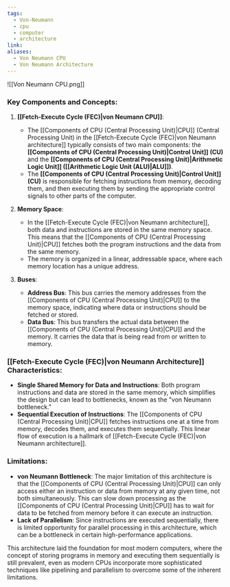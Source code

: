 ```yaml
---
tags:
  - Von-Neumann
  - cpu
  - computer
  - architecture
link: 
aliases:
  - Von Neumann CPU
  - Von Neumann Architecture
---
```



![[Von Neumann CPU.png]]

### Key Components and Concepts:

1. **[[Fetch-Execute Cycle (FEC)|von Neumann CPU]]**:
    
    - The [[Components of CPU (Central Processing Unit)|CPU]] (Central Processing Unit) in the [[Fetch-Execute Cycle (FEC)|von Neumann architecture]] typically consists of two main components: the **[[Components of CPU (Central Processing Unit)|Control Unit]] (CU)** and the **[[Components of CPU (Central Processing Unit)|Arithmetic Logic Unit]] ([[Arithmetic Logic Unit (ALU)|ALU]])**.
    - The **[[Components of CPU (Central Processing Unit)|Control Unit]] (CU)** is responsible for fetching instructions from memory, decoding them, and then executing them by sending the appropriate control signals to other parts of the computer.
2. **Memory Space**:
    
    - In the [[Fetch-Execute Cycle (FEC)|von Neumann architecture]], both data and instructions are stored in the same memory space. This means that the [[Components of CPU (Central Processing Unit)|CPU]] fetches both the program instructions and the data from the same memory.
    - The memory is organized in a linear, addressable space, where each memory location has a unique address.
3. **Buses**:
    
    - **Address Bus**: This bus carries the memory addresses from the [[Components of CPU (Central Processing Unit)|CPU]] to the memory space, indicating where data or instructions should be fetched or stored.
    - **Data Bus**: This bus transfers the actual data between the [[Components of CPU (Central Processing Unit)|CPU]] and the memory. It carries the data that is being read from or written to memory.

### [[Fetch-Execute Cycle (FEC)|von Neumann Architecture]] Characteristics:

- **Single Shared Memory for Data and Instructions**: Both program instructions and data are stored in the same memory, which simplifies the design but can lead to bottlenecks, known as the "von Neumann bottleneck."
- **Sequential Execution of Instructions**: The [[Components of CPU (Central Processing Unit)|CPU]] fetches instructions one at a time from memory, decodes them, and executes them sequentially. This linear flow of execution is a hallmark of [[Fetch-Execute Cycle (FEC)|von Neumann architecture]].

### Limitations:

- **von Neumann Bottleneck**: The major limitation of this architecture is that the [[Components of CPU (Central Processing Unit)|CPU]] can only access either an instruction or data from memory at any given time, not both simultaneously. This can slow down processing as the [[Components of CPU (Central Processing Unit)|CPU]] has to wait for data to be fetched from memory before it can execute an instruction.
- **Lack of Parallelism**: Since instructions are executed sequentially, there is limited opportunity for parallel processing in this architecture, which can be a bottleneck in certain high-performance applications.

This architecture laid the foundation for most modern computers, where the concept of storing programs in memory and executing them sequentially is still prevalent, even as modern CPUs incorporate more sophisticated techniques like pipelining and parallelism to overcome some of the inherent limitations.




















